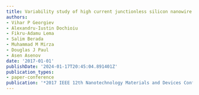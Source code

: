 ```yaml
---
title: Variability study of high current junctionless silicon nanowire transistors
authors:
- Vihar P Georgiev
- Alexandru-Iustin Dochioiu
- Fikru-Adamu Lema
- Salim Berada
- Muhammad M Mirza
- Douglas J Paul
- Asen Asenov
date: '2017-01-01'
publishDate: '2024-01-17T20:45:04.891401Z'
publication_types:
- paper-conference
publication: '*2017 IEEE 12th Nanotechnology Materials and Devices Conference (NMDC)*'
---
```

